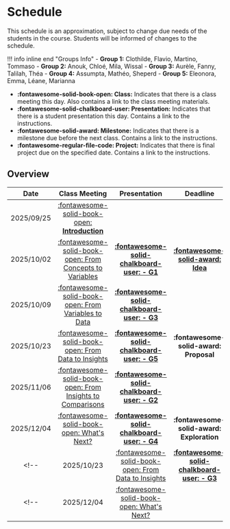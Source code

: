 # Schedule

This schedule is an approximation, subject to change due needs of the students in the course. Students will be informed of changes to the schedule.

!!! info inline end "Groups Info"
    - **Group 1:** Clothilde, Flavio, Martino, Tommaso
    - **Group 2:** Anouk, Chloé, Mila, Wissal
    - **Group 3:** Aurèle, Fanny, Talilah, Théa
    - **Group 4:** Assumpta, Mathéo, Sheperd
    - **Group 5:** Eleonora, Emma, Léane, Marianna

- **:fontawesome-solid-book-open: Class:** Indicates that there is a class meeting this day. Also contains a link to the class meeting materials.
- **:fontawesome-solid-chalkboard-user: Presentation:** Indicates that there is a student presentation this day. Contains a link to the instructions.
- **:fontawesome-solid-award: Milestone:** Indicates that there is a milestone due before the next class. Contains a link to the instructions.
- **:fontawesome-regular-file-code: Project:** Indicates that there is final project due on the specified date. Contains a link to the instructions.


## Overview

| Date       | Class Meeting | Presentation                                                               | Deadline |
| :-:        |:-:            | :-:          | :-: |
| 2025/09/25 | [:fontawesome-solid-book-open: **Introduction**](modules/introduction.md)                |                                                                            |          |
| 2025/10/02 | [:fontawesome-solid-book-open: From Concepts to Variables](modules/variables.md)       |[**:fontawesome-solid-chalkboard-user: - G1**](activities/participation.md) | [**:fontawesome-solid-award: Idea**](activities/milestone-1.md)     |
| 2025/10/09 | [:fontawesome-solid-book-open: From Variables to Data](modules/data.md)                |[**:fontawesome-solid-chalkboard-user: - G3**](activities/participation.md) | |
| 2025/10/23 | [:fontawesome-solid-book-open: From Data to Insights](/modules/exploration-1.md)       |[**:fontawesome-solid-chalkboard-user: - G5**](activities/participation.md) | **:fontawesome-solid-award: Proposal** |
| 2025/11/06 | [:fontawesome-solid-book-open: From Insights to Comparisons](modules/exploration-2.md) |[**:fontawesome-solid-chalkboard-user: - G2**](activities/participation.md) | |
| 2025/12/04 | [:fontawesome-solid-book-open: What's Next?](modules/next.md)                          |[**:fontawesome-solid-chalkboard-user: - G4**](activities/participation.md)                                                                           | **:fontawesome-solid-award: Exploration** |
<!-- | 2025/10/23 | [:fontawesome-solid-book-open: From Data to Insights](/modules/exploration-1.md)       |[**:fontawesome-solid-chalkboard-user: - G3**](activities/participation.md) | [**:fontawesome-solid-award: Proposal**](https://colab.research.google.com/github/mickaeltemporao/data-analysis/blob/main/materials/assignment-2.ipynb)     | -->
<!-- | 2025/12/04 | [:fontawesome-solid-book-open: What's Next?](modules/next.md)                        |                                                                            | [**:fontawesome-solid-award: Exploration**](https://colab.research.google.com/github/mickaeltemporao/data-analysis/blob/main/materials/assignment-3.ipynb) | -->

<!-- ### Second Semester -->
<!---->
<!-- | Date       | Class Meeting | Presentation                                                               | Deadline | -->
<!-- | :-:        | :-:           | :-:                                                                        | :-:      | -->
<!-- | 2025/02/05 | [:fontawesome-solid-book-open: From Comparisons to Transformations](modules/wrangling.md) |                                                                            |          | -->
<!-- | 2025/02/19 | [:fontawesome-solid-book-open: From Transformations to Models](modules/modeling.md) | [**:fontawesome-solid-chalkboard-user: - G1**](activities/participation.md/#s2-the-group-presenting) | [**:fontawesome-solid-award: Update**](activities/m4-analysis.md)     | -->
<!-- | 2025/02/26 | [:fontawesome-solid-book-open: From Models to Predictions](modules/inference.md) | [**:fontawesome-solid-chalkboard-user: - G2**](activities/participation.md/#s2-the-group-presenting) | | -->
<!-- | 2025/03/12 | [:fontawesome-solid-book-open: From Predictions to Explanations](modules/explanation.md) |[**:fontawesome-solid-chalkboard-user: - G3**](activities/participation.md/#s2-the-group-presenting) |  | -->
<!-- | 2025/03/19 | [:fontawesome-solid-book-open: From Explanations to Communication](modules/communication.md) |[**:fontawesome-solid-chalkboard-user: - G4**](activities/participation.md/#s2-the-group-presenting) | | -->
<!-- | 2025/03/26 | :fontawesome-solid-book-open: From Communication to Publication |                                                                            | | -->
<!-- | 2025/04/15 | |                                                                            | [**:fontawesome-regular-file-code: Project**](activities/project.md)| -->
<!---->
<!-- **:fontawesome-solid-award: Modeling** -->
<!-- analysis.md -->
<!-- modeling.md -->
<!-- inference.md -->
<!-- communication.md -->
<!-- publication.md -->

<!-- From Comparisons to Patterns -->
<!-- From Comparisons to Trends -->
<!--  From Data to Summaries -->
<!--  From Concepts to Variables -->
<!-- From Transformation to Models -->
<!-- From Models to Inference -->
<!-- From Inference to Intuition -->
<!-- From Intuition to Communication -->
<!-- From Communication to Publication -->

<!-- | Date       | Module                             | Class                                                      | Presentation                                                                   | Deadline                                  | -->
<!-- | :-:        | :-:                                | :-:                                                        | :-:                                                                            | :-:                                       | -->
<!-- | 2022/01/14 | Wrangling Survey Data I            | [:fontawesome-solid-book-open:](modules/management-1.md) |                                                                                |                                           | -->
<!-- | 2022/01/21 | Wrangling Survey Data II           | :fontawesome-solid-book-open:                            | [**:fontawesome-solid-chalkboard-user: - G2**](activities/participation.md) |                                           | -->
<!-- | 2022/01/28 | Wrangling Survey Data III          | :fontawesome-solid-book-open:                            | [**:fontawesome-solid-chalkboard-user: - G1**](activities/participation.md) |                                           | -->
<!-- | 2022/02/04 | Modeling I                         | :fontawesome-solid-book-open:                            | [**:fontawesome-solid-chalkboard-user: - G3**](activities/participation.md) | **:fontawesome-solid-award: Analysis**    | -->
<!-- | 2022/02/11 | Modeling II                        | :fontawesome-solid-book-open:                            |                                                                                |                                           | -->
<!-- | 2022/02/18 | Modeling III                       | :fontawesome-solid-book-open:                            | [**:fontawesome-solid-chalkboard-user: - G4**](activities/participation.md) |                                           | -->
<!-- | 2022/02/25 | :fontawesome-solid-umbrella-beach: |                                                            |                                                                                |                                           | -->
<!-- | 2022/03/04 | Inference I                        | :fontawesome-solid-book-open:                            | [**:fontawesome-solid-chalkboard-user: - G2**](activities/participation.md) |                                           | -->
<!-- | 2022/03/11 | Inference II                       | :fontawesome-solid-book-open:                            | [**:fontawesome-solid-chalkboard-user: - G1**](activities/participation.md) | **:fontawesome-solid-award: Modeling**    | -->
<!-- | 2022/03/18 | Inference III                      | :fontawesome-solid-book-open:                            |                                                                                |                                           | -->
<!-- | 2022/03/25 | Communication I                    | :fontawesome-solid-book-open:                            | [**:fontawesome-solid-chalkboard-user: - G3**](activities/participation.md) |                                           | -->
<!-- | 2022/04/01 | Communication II                   | :fontawesome-solid-book-open:                            | [**:fontawesome-solid-chalkboard-user: - G4**](activities/participation.md) |                                           | -->
<!-- | 2022/04/10 | **Paper Deadline**                 |                                                            |                                                                                | **:fontawesome-regular-file-code: Paper** | -->

<!-- [](modules/programming-2.md)  -->
<!-- [](modules/programming-3.md) -->
<!-- [](modules/exploration-1.md) -->
<!-- [](modules/exploration-2.md)  -->
<!-- [](modules/exploration-4.md)  -->
<!-- [](modules/exploration-5.md)  -->

